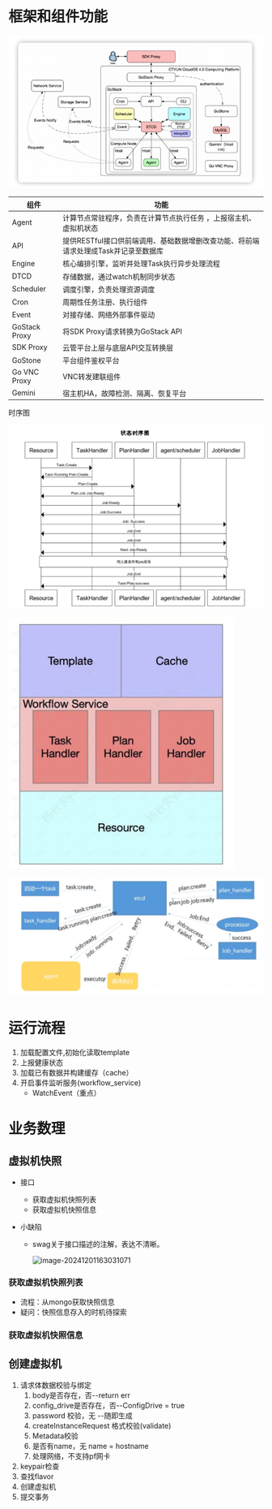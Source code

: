 # 框架和组件功能

![AgAAMBUoAXPt5c7EdR5OK5Tvg9nbQxeO](assets/AgAAMBUoAXPt5c7EdR5OK5Tvg9nbQxeO.png)

| 组件          | 功能                                                         |
| ------------- | ------------------------------------------------------------ |
| Agent         | 计算节点常驻程序，负责在计算节点执行任务 ，上报宿主机、虚拟机状态 |
| API           | 提供RESTfuI接口供前端调用、基础数据增删改查功能、将前端请求处理成Task并记录至数据库 |
| Engine        | 核心编排引擎，监听并处理Task执行异步处理流程                 |
| DTCD          | 存储数据，通过watch机制同步状态                              |
| Scheduler     | 调度引擎，负责处理资源调度                                   |
| Cron          | 周期性任务注册、执行组件                                     |
| Event         | 对接存储、网络外部事件驱动                                   |
| GoStack Proxy | 将SDK Proxy请求转换为GoStack API                             |
| SDK Proxy     | 云管平台上层与底层API交互转换层                              |
| GoStone       | 平台组件鉴权平台                                             |
| Go VNC Proxy  | VNC转发建联组件                                              |
| Gemini        | 宿主机HA，故障检测、隔离、恢复平台                           |

时序图

![AgAAMBUoAXOF5m3zyM1JRZCrIzeNylj8](assets/AgAAMBUoAXOF5m3zyM1JRZCrIzeNylj8.png)

<img src="assets/AgAAMBUoAXMbRp-uue9Kw6MixBrhyUCW.png" alt="AgAAMBUoAXMbRp-uue9Kw6MixBrhyUCW" style="zoom:67%;" />

![image-20241120174806266](assets/image-20241120174806266.png)

# 运行流程

1. 加载配置文件,初始化读取template
2. 上报健康状态
3. 加载已有数据并构建缓存（cache）
4. 开启事件监听服务(workflow_service)
   - WatchEvent（重点）

# 业务数理

## 虚拟机快照

- 接口
  - 获取虚拟机快照列表 
  - 获取虚拟机快照信息

- 小缺陷

  - swag关于接口描述的注解，表达不清晰。

    ![image-20241201163031071](/home/janus/.config/Typora/typora-user-images/image-20241201163031071.png)

### 获取虚拟机快照列表

- 流程：从mongo获取快照信息
- 疑问：快照信息存入的时机待探索

### 获取虚拟机快照信息



## 创建虚拟机

1. 请求体数据校验与绑定
   1. body是否存在，否--return err
   2. config_drive是否存在，否--ConfigDrive = true
   3. password 校验，无 --随即生成
   4. createInstanceRequest 格式校验(validate)
   5. Metadata校验
   6. 是否有name，无 name = hostname
   7. 处理网络，不支持pf网卡
2. keypair检查
3. 查找flavor
4. 创建虚拟机
5. 提交事务